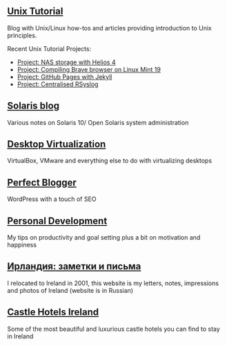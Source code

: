 ## <a href="https://www.unixtutorial.org">Unix Tutorial</a>
Blog with Unix/Linux how-tos and articles providing introduction to Unix principles.

Recent Unix Tutorial Projects:
- <a href="https://www.unixtutorial.org/projects-nas-storage-with-helios-4">Project: NAS storage with Helios 4</a>
- <a href="https://www.unixtutorial.org/projects-compiling-brave-browser-on-linux-mint">Project: Compiling Brave browser on Linux Mint 19</a>
- <a href="https://www.unixtutorial.org/projects-github-pages-with-jekyll">Project: GitHub Pages with Jekyll</a>
- <a href="https://www.unixtutorial.org/projects-centralised-rsyslog">Project: Centralised RSyslog</a>
	
## <a href="https://solaris.reys.net">Solaris blog</a>
Various notes on Solaris 10/ Open Solaris system administration

## <a href="https://www.desktop-virtualization.com">Desktop Virtualization</a>
VirtualBox, VMware and everything else to do with virtualizing desktops

## <a href="https://www.perfectblogger.com">Perfect Blogger</a>
WordPress with a touch of SEO

## <a href="https://www.personaldevelopment.ie">Personal Development</a>
My tips on productivity and goal setting plus a bit on motivation and happiness

## <a href="https://ireland.reys.net">Ирландия: заметки и письма</a>
I relocated to Ireland in 2001, this website is my letters, notes, impressions and photos of Ireland (website is in Russian)

## <a href="http://www.castlehotelsireland.com">Castle Hotels Ireland</a>
Some of the most beautiful and luxurious castle hotels you can find to stay in Ireland
